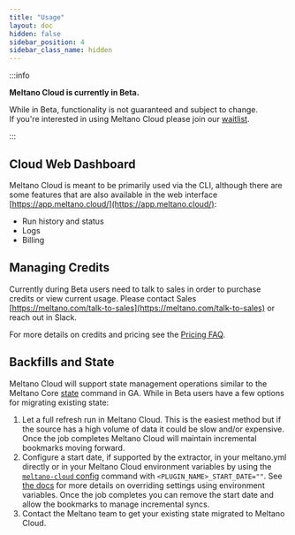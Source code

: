 ```yaml
---
title: "Usage"
layout: doc
hidden: false
sidebar_position: 4
sidebar_class_name: hidden
---
```


:::info

<p><strong>Meltano Cloud is currently in Beta.</strong></p>
<p>While in Beta, functionality is not guaranteed and subject to change. <br /> If you're interested in using Meltano Cloud please join our <a href="https://meltano.com/cloud/">waitlist</a>.</p>

:::

## Cloud Web Dashboard

Meltano Cloud is meant to be primarily used via the CLI, although there are some features that are also available in the web interface [https://app.meltano.cloud/](https://app.meltano.cloud/):

- Run history and status
- Logs
- Billing

## Managing Credits

Currently during Beta users need to talk to sales in order to purchase credits or view current usage.
Please contact Sales [https://meltano.com/talk-to-sales](https://meltano.com/talk-to-sales) or reach out in Slack.

For more details on credits and pricing see the [Pricing FAQ](https://meltano.com/pricing/).

## Backfills and State

Meltano Cloud will support state management operations similar to the Meltano Core [state](/reference/command-line-interface#state) command in GA.
While in Beta users have a few options for migrating existing state:

1. Let a full refresh run in Meltano Cloud.
   This is the easiest method but if the source has a high volume of data it could be slow and/or expensive.
   Once the job completes Meltano Cloud will maintain incremental bookmarks moving forward.
2. Configure a start date, if supported by the extractor, in your meltano.yml directly or in your Meltano Cloud environment variables by using the [`meltano-cloud` config](/cloud/cloud-cli#config) command with `<PLUGIN_NAME>_START_DATE=""`.
   See [the docs](/guide/configuration#configuring-settings) for more details on overriding settings using environment variables.
   Once the job completes you can remove the start date and allow the bookmarks to manage incremental syncs.
3. Contact the Meltano team to get your existing state migrated to Meltano Cloud.
